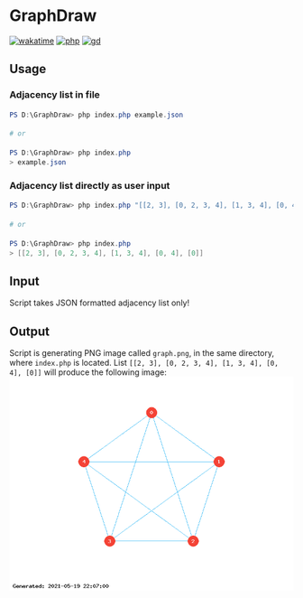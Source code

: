 # GraphDraw

[![wakatime](https://wakatime.com/badge/github/sokoloowski/GraphDraw.svg)](https://wakatime.com/badge/github/sokoloowski/GraphDraw)
[![php](https://img.shields.io/badge/language-PHP-%237478AE)](https://www.php.net/)
[![gd](https://img.shields.io/badge/dependencies-gd-important)](https://www.php.net/manual/en/book.image.php)

## Usage

### Adjacency list in file

```powershell
PS D:\GraphDraw> php index.php example.json

# or

PS D:\GraphDraw> php index.php
> example.json
```

### Adjacency list directly as user input

```powershell
PS D:\GraphDraw> php index.php "[[2, 3], [0, 2, 3, 4], [1, 3, 4], [0, 4], [0]]"

# or

PS D:\GraphDraw> php index.php
> [[2, 3], [0, 2, 3, 4], [1, 3, 4], [0, 4], [0]]
```

## Input

Script takes JSON formatted adjacency list only!

## Output

Script is generating PNG image called `graph.png`, in the same directory, where `index.php` is located. List `[[2, 3], [0, 2, 3, 4], [1, 3, 4], [0, 4], [0]]` will produce the following image:
![graph](example/graph.png)
